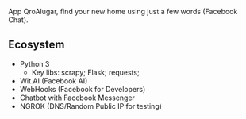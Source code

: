 App QroAlugar, find your new home using just a few words (Facebook Chat).

## Ecosystem
- Python 3
  - Key libs: scrapy; Flask; requests;
- Wit.AI (Facebook AI)
- WebHooks (Facebook for Developers)
- Chatbot with Facebook Messenger
- NGROK (DNS/Random Public IP for testing) 
